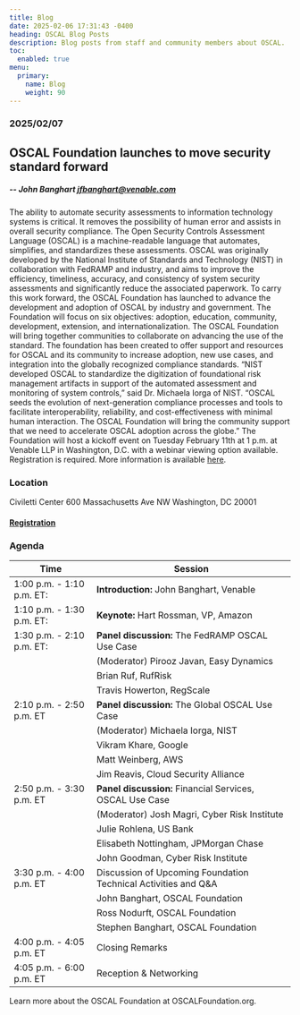```yaml
---
title: Blog
date: 2025-02-06 17:31:43 -0400
heading: OSCAL Blog Posts
description: Blog posts from staff and community members about OSCAL.
toc:
  enabled: true
menu:
  primary:
    name: Blog
    weight: 90
---
```



### 2025/02/07
## OSCAL Foundation launches to move security standard forward 

  ##### -- John Banghart [jfbanghart@venable.com](mailto:jfbanghart@venable.com)

The ability to automate security assessments to information technology systems is critical. It removes the possibility of human error and assists in overall security compliance. The Open Security Controls Assessment Language (OSCAL) is a machine-readable language that automates, simplifies, and standardizes these assessments. 
OSCAL was originally developed by the National Institute of Standards and Technology (NIST) in collaboration with FedRAMP and industry, and aims to improve the efficiency, timeliness, accuracy, and consistency of system security assessments and significantly reduce the associated paperwork. To carry this work forward, the OSCAL Foundation has launched to advance the development and adoption of OSCAL by industry and government.
The Foundation will focus on six objectives: adoption, education, community, development, extension, and internationalization.
The OSCAL Foundation will bring together communities to collaborate on advancing the use of the standard. The foundation has been created to offer support and resources for OSCAL and its community to increase adoption, new use cases, and integration into the globally recognized compliance standards. 
“NIST developed OSCAL to standardize the digitization of foundational risk management artifacts in support of the automated assessment and monitoring of system controls,” said Dr. Michaela Iorga of NIST. “OSCAL seeds the evolution of next-generation compliance processes and tools to facilitate interoperability, reliability, and cost-effectiveness with minimal human interaction. The OSCAL Foundation will bring the community support that we need to accelerate OSCAL adoption across the globe.”
The Foundation will host a kickoff event on Tuesday February 11th at 1 p.m. at Venable LLP in Washington, D.C. with a webinar viewing option available. Registration is required. More information is available [here](https://www.connect.venable.com/26/4611/landing-pages/rsvp-blank.asp?sid=blankform).
 
### Location 
Civiletti Center
600 Massachusetts Ave NW
Washington, DC 20001

#### [Registration](https://www.connect.venable.com/26/4611/landing-pages/rsvp-prefill.asp?sid=blankform)

### Agenda

| Time | Session |
| ------------------------- | ------------------------------------------------|
| 1:00 p.m. - 1:10 p.m. ET: | **Introduction:** John Banghart, Venable |
| 1:10 p.m. - 1:30 p.m. ET: | **Keynote:** Hart Rossman, VP, Amazon |
| 1:30 p.m. - 2:10 p.m. ET:| **Panel discussion:** The FedRAMP OSCAL Use Case |
| | (Moderator) Pirooz Javan, Easy Dynamics |
| | Brian Ruf, RufRisk |
| | Travis Howerton, RegScale |
| 2:10 p.m. - 2:50 p.m. ET | **Panel discussion:** The Global OSCAL Use Case |
| | (Moderator) Michaela Iorga, NIST |
| | Vikram Khare, Google |
| | Matt Weinberg, AWS |
| | Jim Reavis, Cloud Security Alliance |
| 2:50 p.m. - 3:30 p.m. ET | **Panel discussion:** Financial Services, OSCAL Use Case |
| | (Moderator) Josh Magri, Cyber Risk Institute |
| | Julie Rohlena, US Bank |
| | Elisabeth Nottingham, JPMorgan Chase |
| | John Goodman, Cyber Risk Institute |
| 3:30 p.m. - 4:00 p.m. ET | Discussion of Upcoming Foundation Technical Activities and Q&A |
| | John Banghart, OSCAL Foundation |
| | Ross Nodurft, OSCAL Foundation |
| | Stephen Banghart, OSCAL Foundation |
| 4:00 p.m. - 4:05 p.m. ET | Closing Remarks |
| 4:05 p.m. - 6:00 p.m. ET | Reception & Networking |

Learn more about the OSCAL Foundation at OSCALFoundation.org.
 
